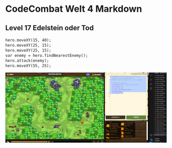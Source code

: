 # CodeCombat Welt 4 Markdown
## Level 17 Edelstein oder Tod
```
hero.moveXY(15, 40);
hero.moveXY(25, 15); 
hero.moveXY(25, 15);  
var enemy = hero.findNearestEnemy();
hero.attack(enemy);
hero.moveXY(55, 25);
```
![alt text](image-103.png)